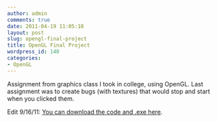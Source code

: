 ```yaml
---
author: admin
comments: true
date: 2011-04-19 11:05:18
layout: post
slug: opengl-final-project
title: OpenGL Final Project
wordpress_id: 140
categories:
- OpenGL
---
```


Assignment from graphics class I took in college, using OpenGL. Last assignment was to create bugs (with textures) that would stop and start when you clicked them.


Edit 9/16/11: [You can download the code and .exe here](http://joesharepoint.com/resources/jb5000/Bugs.zip).


